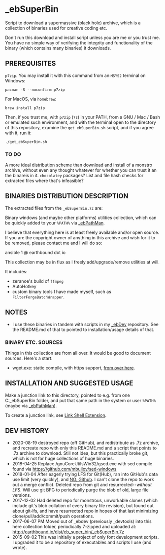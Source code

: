 # _ebSuperBin

Script to download a supermassive (black hole) archive, which is a collection of binaries used for creative coding etc.

Don't run this download and install script unless you are me or you trust me. You have no simple way of verifying the integrity and functionality of the binary (which contains many binaries) it downloads.


## PREREQUISITES
`p7zip`. You may install it with this command from an `MSYS2` terminal on Windows:

    pacman -S --noconfirm p7zip

For MacOS, via `homebrew`:

    brew install p7zip

Then, if you trust me, with `p7zip` (`7z`) in your PATH, from a GNU / Mac / Bash or emulated such environment, and with the terminal open to the directory of this repository, examine the `get_ebSuperBin.sh` script, and if you agree with it, run it:

    ./get_ebSuperBin.sh


### TO DO

A more ideal distribution scheme than download and install of a monstro archive, without even any thought whatever for whether you can trust it an the binareis in it. `chocolatey` packages? List and file hash checks for extracted files where that's infeasible?


## BINARIES DISTRIBUTION DESCRIPTION

The extracted files from the `_ebSuperBin.7z` are:

Binary windows (and maybe other platforms) utilities collection, which can be quickly added to your `%PATH%` via [_ebPathMan](https://github.com/earthbound19/_ebPathMan).

I believe that everything here is at least freely available and/or open source. If you are the copyright owner of anything in this archive and wish for it to be removed, please contact me and I will do so:

ansible 1 @ earthbound dot io

This collection may be in flux as I freely add/upgrade/remove utilities at will.

It includes:

- zeranoe's build of `ffmpeg`
- AutoHotkey
- custom binary tools I have made myself, such as `FilterForgeBatchWrapper`.


## NOTES
- I use these binaries in tandem with scripts in my [_ebDev](https://github.com/earthbound19/_ebDev) repository. See the README.md of that to pointed to installation/usage details of that.


### BINARY ETC. SOURCES

Things in this collection are from all over. It would be good to document sources. Here's a start: 
- wget.exe: static compile, with https support, [from over here](https://eternallybored.org/misc/wget/).


## INSTALLATION AND SUGGESTED USAGE

Make a junction link to this directory, pointed to e.g. from one C:\_ebSuperBin folder, and put that same path in the system or user `%PATH%` (maybe via [_ebPathMan](https://github.com/earthbound19/_ebPathMan)).

To create a junction link, see [Link Shell Extension](http://schinagl.priv.at/nt/hardlinkshellext/linkshellextension.html).


## DEV HISTORY

- 2020-08-19 destroyed repo (off GitHub), and redistribute as .7z archive, and recreate repo with only this README.md and a script that points to .7z archive to download. Still not idea, but this practically broke git, which is not for huge collections of huge binaries.
- 2018-04-25 Replace /gnuCoreUtilsWin32/gsed.exe with sed compile found via https://github.com/mbuilov/sed-windows
- 2018-01-04 After eagerly trying LFS for Git(Hub), ran into GitHub's data use limit (very quickly), and [NO, Github](https://medium.com/@megastep/github-s-large-file-storage-is-no-panacea-for-open-source-quite-the-opposite-12c0e16a9a91). I can't clone the repo to work out a merge conflict. Deleted repo from git and resurrected--*without LFS*. Will use git BFG to periodically purge the blob of old, large file versions.
- 2017-12-02 Had deleted repo for monstrous, unworkable clones (which include git's blob collation of every binary file revision), but found out about git-lfs, and have resurrected repo in hopes of that last minimizing clone/pull/add/commit/push operations.
- 2017-06-07 PM Moved out of _ebdev (previously _devtools) into this here collection folder, periodically 7-zipped and uploaded at: http://earthbound.io/dist/eb_super_bin/_ebSuperBin.7z
- 2015-09-02 This was initially a project of only font development scripts. I upgraded it to be a repository of executables and scripts I use (and wrote).

